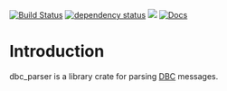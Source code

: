 [![Build Status](https://github.com/kevherro/dbc_parser/workflows/CI/badge.svg)](https://github.com/kevherro/dbc_parser/actions)
[![dependency status](https://deps.rs/repo/github/kevherro/dbc_parser/status.svg)](https://deps.rs/repo/github/kevherro/dbc_parser)
[![](https://img.shields.io/crates/v/dbc_parser.svg)](https://crates.io/crates/dbc_parser)
[![Docs](https://docs.rs/dbc_parser/badge.svg)](https://docs.rs/dbc_parser)

# Introduction

dbc_parser is a library crate for parsing [DBC](http://socialledge.com/sjsu/index.php/DBC_Format) messages.
